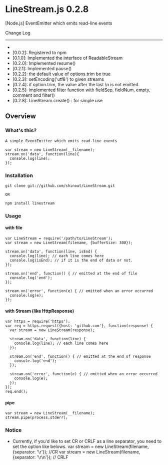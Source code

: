 LineStream.js 0.2.8
==========
[Node.js] EventEmitter which emits read-line events

Change Log

----------------
* [0.0.1]: Release
* [0.0.2]: Registered to npm
* [0.1.0]: Implemented the interface of ReadableStream
* [0.2.0]: Implemented resume()
* [0.2.1]: Implemented pause()
* [0.2.2]: the default value of options.trim be true
* [0.2.3]: setEncoding('utf8') to given streams
* [0.2.4]: if option.trim, the value after the last \n is not emitted.
* [0.2.5]: implemented filter function with fieldSep, fieldNum, empty, comment and filter()
* [0.2.8]: LineStream.create() : for simple use

Overview
----------------
### What's this? ###
    A simple EventEmitter which emits read-line events
    
    var stream = new LineStream(__filename);
    stream.on('data', function(line){
      console.log(line);
    });


### Installation ###
    git clone git://github.com/shinout/LineStream.git

    OR

    npm install linestream

### Usage ###
#### with file ####
    var LineStream = require('/path/to/LineStream');
    var stream = new LineStream(filename, {bufferSize: 300});

    stream.on('data', function(line, isEnd) {
      console.log(line); // each line comes here
      console.log(isEnd); // if it is the end of data or not.
    });

    stream.on('end', function() { // emitted at the end of file
      console.log('end');
    });

    stream.on('error', function(e) { // emitted when an error occurred
      console.log(e);
    });



#### with Stream (like HttpResponse) ####
    var https = require('https');
    var req = https.request({host: 'github.com'}, function(response) {
      var stream = new LineStream(response);

      stream.on('data', function(line) {
        console.log(line); // each line comes here
      });

      stream.on('end', function() { // emitted at the end of response
        console.log('end'); 
      });

      stream.on('error', function(e) { // emitted when an error occurred
        console.log(e);
      });
    });
    req.end();

#### pipe  ####
    var stream = new LineStream(__filename);
    stream.pipe(process.stderr);

### Notice ###
* Currently, if you'd like to set CR or CRLF as a line separator, 
you need to set the option like belows.
    var stream = new LineStream(filename, {separator: '\r'});   //CR
    var stream = new LineStream(filename, {separator: '\r\n'}); // CRLF
